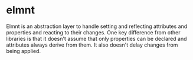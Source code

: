 # elmnt

Elmnt is an abstraction layer to handle setting and reflecting attributes and properties and reacting to their changes. One key difference from other libraries is that it doesn't assume that only properties can be declared and attributes always derive from them. It also doesn't delay changes from being applied.
